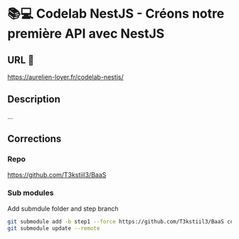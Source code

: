 # 📚💻 Codelab NestJS - Créons notre première API avec NestJS

## URL 🔗
https://aurelien-loyer.fr/codelab-nestjs/

## Description

...

## Corrections 

### Repo

https://github.com/T3kstiil3/BaaS

###  Sub modules  

Add submdule folder and step branch
```sh
git submodule add -b step1 --force https://github.com/T3kstiil3/BaaS corrections/step1
git submodule update --remote
```